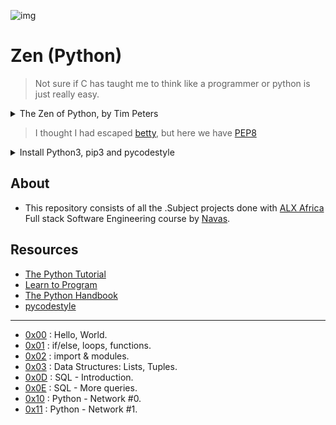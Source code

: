 ![img](https://assets.imaginablefutures.com/media/images/ALX_Logo.max-200x150.png)

# Zen (Python) 

>Not sure if C has taught me to think like a programmer or python is just really easy.

<details>
<summary>The Zen of Python, by Tim Peters</summary>
<br>
Beautiful is better than ugly.<br>
Explicit is better than implicit.<br>
Simple is better than complex.<br>
Complex is better than complicated.<br>
Flat is better than nested.<br>
Sparse is better than dense.<br>
Readability counts.<br>
Special cases aren't special enough to break the rules.<br>
Although practicality beats purity.<br>
Errors should never pass silently.<br>
Unless explicitly silenced.<br>
In the face of ambiguity, refuse the temptation to guess.<br>
There should be one-- and preferably only one --obvious way to do it.<br>
Although that way may not be obvious at first unless you're Dutch.<br>
Now is better than never.<br>
Although never is often better than *right* now.<br>
If the implementation is hard to explain, it's a bad idea.<br>
If the implementation is easy to explain, it may be a good idea.<br>
Namespaces are one honking great idea -- let's do more of those!

</details>

>I thought I had escaped [betty](https://github.com/alx_Africa/Betty), but here we have [PEP8](https://www.python.org/dev/peps/pep-0008/)

<details>
<summary> Install Python3, pip3 and pycodestyle</summary>

- Pycodestyle is now the new standard of Python style code.

<pre>$ sudo apt-get install python3 python3-pip<br>$ pip install pycodestyle</pre>

- Confirm you have the right version.

<pre>$ pycodestyle --version<br>$</pre>

</details>

## About

- This repository consists of all the .Subject projects done with [ALX Africa](https://www.alxafrica.com/) Full stack Software Engineering course by [Navas](https://github.com/Navashub/).

## Resources 

- [The Python Tutorial](https://docs.python.org/3/tutorial/index.html)
- [Learn to Program](https://www.youtube.com/playlist?list=PLGLfVvz_LVvTn3cK5e6LjhgGiSeVlIRwt)
- [The Python Handbook](https://www.freecodecamp.org/news/the-python-handbook/)
- [pycodestyle](https://pypi.org/project/pycodestyle/)

---

- [0x00](./0x00-python-hello_world) : Hello, World.
- [0x01](./0x01-python-if_else_loops_functions) : if/else, loops, functions.
- [0x02](./0x02-python-import_modules) : import & modules.
- [0x03](./0x03-python-data_structures) : Data Structures: Lists, Tuples.
- [0x0D](./0x0D-SQL_introduction) : SQL - Introduction.
- [0x0E](./0x0E-SQL_more_queries) : SQL - More queries.
- [0x10](./0x10-python-network_0) : Python - Network #0.
- [0x11](./0x11-python-network_1) : Python - Network #1.
